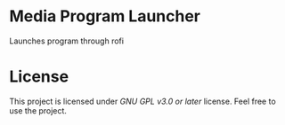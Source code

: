 # Media Program Launcher

Launches program through rofi

# License

This project is licensed under _GNU GPL v3.0 or later_ license. Feel free to use
the project.
